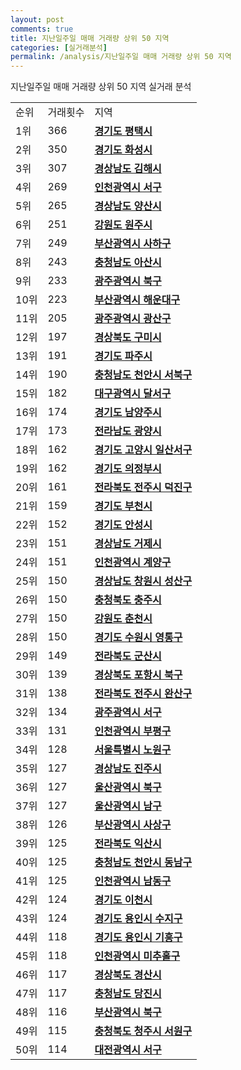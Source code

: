 ```yaml
---
layout: post
comments: true
title: 지난일주일 매매 거래량 상위 50 지역
categories: [실거래분석]
permalink: /analysis/지난일주일 매매 거래량 상위 50 지역
---
```


지난일주일 매매 거래량 상위 50 지역 실거래 분석

<table>
  <tr>
    <td>순위</td>
    <td>거래횟수</td>
    <td>지역</td>
  </tr>

  <tr>
    <td>1위</td>
    <td>366</td>
    <td colspan="4" style="font-weight: bold;"><a href="/apt/경기도 평택시">경기도 평택시 </a></td>
  </tr>

  <tr>
    <td>2위</td>
    <td>350</td>
    <td colspan="4" style="font-weight: bold;"><a href="/apt/경기도 화성시">경기도 화성시 </a></td>
  </tr>

  <tr>
    <td>3위</td>
    <td>307</td>
    <td colspan="4" style="font-weight: bold;"><a href="/apt/경상남도 김해시">경상남도 김해시 </a></td>
  </tr>

  <tr>
    <td>4위</td>
    <td>269</td>
    <td colspan="4" style="font-weight: bold;"><a href="/apt/인천광역시 서구">인천광역시 서구 </a></td>
  </tr>

  <tr>
    <td>5위</td>
    <td>265</td>
    <td colspan="4" style="font-weight: bold;"><a href="/apt/경상남도 양산시">경상남도 양산시 </a></td>
  </tr>

  <tr>
    <td>6위</td>
    <td>251</td>
    <td colspan="4" style="font-weight: bold;"><a href="/apt/강원도 원주시">강원도 원주시 </a></td>
  </tr>

  <tr>
    <td>7위</td>
    <td>249</td>
    <td colspan="4" style="font-weight: bold;"><a href="/apt/부산광역시 사하구">부산광역시 사하구 </a></td>
  </tr>

  <tr>
    <td>8위</td>
    <td>243</td>
    <td colspan="4" style="font-weight: bold;"><a href="/apt/충청남도 아산시">충청남도 아산시 </a></td>
  </tr>

  <tr>
    <td>9위</td>
    <td>233</td>
    <td colspan="4" style="font-weight: bold;"><a href="/apt/광주광역시 북구">광주광역시 북구 </a></td>
  </tr>

  <tr>
    <td>10위</td>
    <td>223</td>
    <td colspan="4" style="font-weight: bold;"><a href="/apt/부산광역시 해운대구">부산광역시 해운대구 </a></td>
  </tr>

  <tr>
    <td>11위</td>
    <td>205</td>
    <td colspan="4" style="font-weight: bold;"><a href="/apt/광주광역시 광산구">광주광역시 광산구 </a></td>
  </tr>

  <tr>
    <td>12위</td>
    <td>197</td>
    <td colspan="4" style="font-weight: bold;"><a href="/apt/경상북도 구미시">경상북도 구미시 </a></td>
  </tr>

  <tr>
    <td>13위</td>
    <td>191</td>
    <td colspan="4" style="font-weight: bold;"><a href="/apt/경기도 파주시">경기도 파주시 </a></td>
  </tr>

  <tr>
    <td>14위</td>
    <td>190</td>
    <td colspan="4" style="font-weight: bold;"><a href="/apt/충청남도 천안시 서북구">충청남도 천안시 서북구 </a></td>
  </tr>

  <tr>
    <td>15위</td>
    <td>182</td>
    <td colspan="4" style="font-weight: bold;"><a href="/apt/대구광역시 달서구">대구광역시 달서구 </a></td>
  </tr>

  <tr>
    <td>16위</td>
    <td>174</td>
    <td colspan="4" style="font-weight: bold;"><a href="/apt/경기도 남양주시">경기도 남양주시 </a></td>
  </tr>

  <tr>
    <td>17위</td>
    <td>173</td>
    <td colspan="4" style="font-weight: bold;"><a href="/apt/전라남도 광양시">전라남도 광양시 </a></td>
  </tr>

  <tr>
    <td>18위</td>
    <td>162</td>
    <td colspan="4" style="font-weight: bold;"><a href="/apt/경기도 고양시 일산서구">경기도 고양시 일산서구 </a></td>
  </tr>

  <tr>
    <td>19위</td>
    <td>162</td>
    <td colspan="4" style="font-weight: bold;"><a href="/apt/경기도 의정부시">경기도 의정부시 </a></td>
  </tr>

  <tr>
    <td>20위</td>
    <td>161</td>
    <td colspan="4" style="font-weight: bold;"><a href="/apt/전라북도 전주시 덕진구">전라북도 전주시 덕진구 </a></td>
  </tr>

  <tr>
    <td>21위</td>
    <td>159</td>
    <td colspan="4" style="font-weight: bold;"><a href="/apt/경기도 부천시">경기도 부천시 </a></td>
  </tr>

  <tr>
    <td>22위</td>
    <td>152</td>
    <td colspan="4" style="font-weight: bold;"><a href="/apt/경기도 안성시">경기도 안성시 </a></td>
  </tr>

  <tr>
    <td>23위</td>
    <td>151</td>
    <td colspan="4" style="font-weight: bold;"><a href="/apt/경상남도 거제시">경상남도 거제시 </a></td>
  </tr>

  <tr>
    <td>24위</td>
    <td>151</td>
    <td colspan="4" style="font-weight: bold;"><a href="/apt/인천광역시 계양구">인천광역시 계양구 </a></td>
  </tr>

  <tr>
    <td>25위</td>
    <td>150</td>
    <td colspan="4" style="font-weight: bold;"><a href="/apt/경상남도 창원시 성산구">경상남도 창원시 성산구 </a></td>
  </tr>

  <tr>
    <td>26위</td>
    <td>150</td>
    <td colspan="4" style="font-weight: bold;"><a href="/apt/충청북도 충주시">충청북도 충주시 </a></td>
  </tr>

  <tr>
    <td>27위</td>
    <td>150</td>
    <td colspan="4" style="font-weight: bold;"><a href="/apt/강원도 춘천시">강원도 춘천시 </a></td>
  </tr>

  <tr>
    <td>28위</td>
    <td>150</td>
    <td colspan="4" style="font-weight: bold;"><a href="/apt/경기도 수원시 영통구">경기도 수원시 영통구 </a></td>
  </tr>

  <tr>
    <td>29위</td>
    <td>149</td>
    <td colspan="4" style="font-weight: bold;"><a href="/apt/전라북도 군산시">전라북도 군산시 </a></td>
  </tr>

  <tr>
    <td>30위</td>
    <td>139</td>
    <td colspan="4" style="font-weight: bold;"><a href="/apt/경상북도 포항시 북구">경상북도 포항시 북구 </a></td>
  </tr>

  <tr>
    <td>31위</td>
    <td>138</td>
    <td colspan="4" style="font-weight: bold;"><a href="/apt/전라북도 전주시 완산구">전라북도 전주시 완산구 </a></td>
  </tr>

  <tr>
    <td>32위</td>
    <td>134</td>
    <td colspan="4" style="font-weight: bold;"><a href="/apt/광주광역시 서구">광주광역시 서구 </a></td>
  </tr>

  <tr>
    <td>33위</td>
    <td>131</td>
    <td colspan="4" style="font-weight: bold;"><a href="/apt/인천광역시 부평구">인천광역시 부평구 </a></td>
  </tr>

  <tr>
    <td>34위</td>
    <td>128</td>
    <td colspan="4" style="font-weight: bold;"><a href="/apt/서울특별시 노원구">서울특별시 노원구 </a></td>
  </tr>

  <tr>
    <td>35위</td>
    <td>127</td>
    <td colspan="4" style="font-weight: bold;"><a href="/apt/경상남도 진주시">경상남도 진주시 </a></td>
  </tr>

  <tr>
    <td>36위</td>
    <td>127</td>
    <td colspan="4" style="font-weight: bold;"><a href="/apt/울산광역시 북구">울산광역시 북구 </a></td>
  </tr>

  <tr>
    <td>37위</td>
    <td>127</td>
    <td colspan="4" style="font-weight: bold;"><a href="/apt/울산광역시 남구">울산광역시 남구 </a></td>
  </tr>

  <tr>
    <td>38위</td>
    <td>126</td>
    <td colspan="4" style="font-weight: bold;"><a href="/apt/부산광역시 사상구">부산광역시 사상구 </a></td>
  </tr>

  <tr>
    <td>39위</td>
    <td>125</td>
    <td colspan="4" style="font-weight: bold;"><a href="/apt/전라북도 익산시">전라북도 익산시 </a></td>
  </tr>

  <tr>
    <td>40위</td>
    <td>125</td>
    <td colspan="4" style="font-weight: bold;"><a href="/apt/충청남도 천안시 동남구">충청남도 천안시 동남구 </a></td>
  </tr>

  <tr>
    <td>41위</td>
    <td>125</td>
    <td colspan="4" style="font-weight: bold;"><a href="/apt/인천광역시 남동구">인천광역시 남동구 </a></td>
  </tr>

  <tr>
    <td>42위</td>
    <td>124</td>
    <td colspan="4" style="font-weight: bold;"><a href="/apt/경기도 이천시">경기도 이천시 </a></td>
  </tr>

  <tr>
    <td>43위</td>
    <td>124</td>
    <td colspan="4" style="font-weight: bold;"><a href="/apt/경기도 용인시 수지구">경기도 용인시 수지구 </a></td>
  </tr>

  <tr>
    <td>44위</td>
    <td>118</td>
    <td colspan="4" style="font-weight: bold;"><a href="/apt/경기도 용인시 기흥구">경기도 용인시 기흥구 </a></td>
  </tr>

  <tr>
    <td>45위</td>
    <td>118</td>
    <td colspan="4" style="font-weight: bold;"><a href="/apt/인천광역시 미추홀구">인천광역시 미추홀구 </a></td>
  </tr>

  <tr>
    <td>46위</td>
    <td>117</td>
    <td colspan="4" style="font-weight: bold;"><a href="/apt/경상북도 경산시">경상북도 경산시 </a></td>
  </tr>

  <tr>
    <td>47위</td>
    <td>117</td>
    <td colspan="4" style="font-weight: bold;"><a href="/apt/충청남도 당진시">충청남도 당진시 </a></td>
  </tr>

  <tr>
    <td>48위</td>
    <td>116</td>
    <td colspan="4" style="font-weight: bold;"><a href="/apt/부산광역시 북구">부산광역시 북구 </a></td>
  </tr>

  <tr>
    <td>49위</td>
    <td>115</td>
    <td colspan="4" style="font-weight: bold;"><a href="/apt/충청북도 청주시 서원구">충청북도 청주시 서원구 </a></td>
  </tr>

  <tr>
    <td>50위</td>
    <td>114</td>
    <td colspan="4" style="font-weight: bold;"><a href="/apt/대전광역시 서구">대전광역시 서구 </a></td>
  </tr>

</table>
